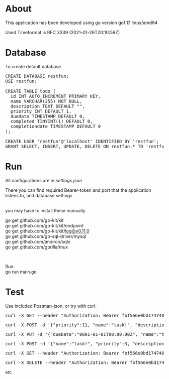 
<h1> About </h1>

This application has been developed using go version go1.17 linux/amd64</br>

Used Timeformat is RFC 3339 (2021-01-26T20:10:59Z)<br/>


<h1>Database</h1>

To create default database<br/>

<pre>
CREATE DATABASE restfun;
USE restfun;

CREATE TABLE todo (
  id INT AUTO_INCREMENT PRIMARY KEY,
  name VARCHAR(255) NOT NULL,
  description TEXT DEFAULT "",
  priority INT DEFAULT 1,
  duedate TIMESTAMP DEFAULT 0,
  completed TINYINT(1) DEFAULT 0,
  completiondate TIMESTAMP DEFAULT 0
);

CREATE USER 'restfun'@'localhost' IDENTIFIED BY 'restfun';
GRANT SELECT, INSERT, UPDATE, DELETE ON restfun.* TO 'restfun'@'localhost';
</pre>


<h1>Run</h1>

All configurations are in <i>settings.json</i>

There you can find required Bearer-token and port that the application listens to, and database settings</br>

</br>
you may have to install these manually<br/>

go get github.com/go-kit/kit<br/>
go get github.com/go-kit/kit/endpoint<br/>
go get github.com/go-kit/kit/log@v0.11.0<br/>
go get github.com/go-sql-driver/mysql<br/>
go get github.com/jmoiron/sqlx<br/>
go get github.com/gorilla/mux<br/>

</br>

Run:</br>
go run main.go</br>


<h1>Test</h1>

Use included Postman-json, or try with curl: <br/>

<pre>curl -X GET --header "Authorization: Bearer fbf566e0bd1747409502db0f" localhost:8080/todo</pre>
<pre>curl -X POST -d '{"priority":11, "name":"task!", "description":"testing todo list"}' --header "Authorization: Bearer fbf566e0bd1747409502db0f" localhost:8080/todo</pre>
<pre>curl -X PUT -d '{"dueDate":"0001-01-01T00:00:00Z", "name":"task!", "description":"updated"}' --header "Authorization: Bearer fbf566e0bd1747409502db0f" localhost:8080/todo/1</pre>
<pre>curl -X POST -d '{"name":"task!", "priority":3, "description":"Remember to test TODO-list", "duedate":"2022-01-20T16:00:00Z"}' --header "Authorization: Bearer fbf566e0bd1747409502db0f" localhost:8080/todo</pre>
<pre>curl -X GET --header "Authorization: Bearer fbf566e0bd1747409502db0f" localhost:8080/todo/1</pre>
<pre>curl -X DELETE --header "Authorization: Bearer fbf566e0bd1747409502db0f" localhost:8080/todo/1</pre>

etc
